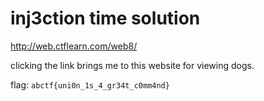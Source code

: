 # inj3ction time solution

http://web.ctflearn.com/web8/

clicking the link brings me to this website for viewing dogs. 


flag: `abctf{uni0n_1s_4_gr34t_c0mm4nd}`